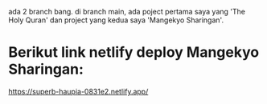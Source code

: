ada 2 branch bang.
di branch main, ada poject pertama saya yang 'The Holy Quran' dan project yang kedua saya 'Mangekyo Sharingan'.

# Berikut link netlify deploy Mangekyo Sharingan:
https://superb-haupia-0831e2.netlify.app/
